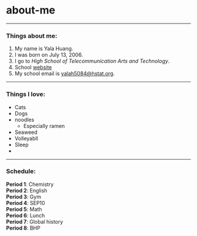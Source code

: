 # **about-me**

---

### Things about me:

1. My name is Yala Huang.
2. I was born on July 13, 2006.
3. I go to _High School of Telecommunication Arts and Technology_.
4. School [website](https://www.hstat.org/)
5. My school email is yalah5084@hstat.org.

---

### Things I love:

* Cats
* Dogs 
* noodles
  * Especially ramen
* Seaweed
* Volleyabll
* Sleep
*

---

### Schedule:

**Period 1**: Chemistry  
**Period 2**: English  
**Period 3**: Gym  
**Period 4**: SEP10  
**Period 5**: Math  
**Period 6**: Lunch  
**Period 7**: Global history  
**Period 8**: BHP  

